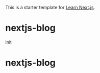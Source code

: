 This is a starter template for [Learn Next.js](https://nextjs.org/learn).

# nextjs-blog

init
# nextjs-blog
